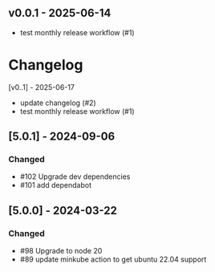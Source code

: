 ## v0.0.1 - 2025-06-14

- test monthly release workflow (#1)

# Changelog

[v0..1] - 2025-06-17
- update changelog (#2)
- test monthly release workflow (#1)


## [5.0.1] - 2024-09-06

### Changed

- #102 Upgrade dev dependencies
- #101 add dependabot

## [5.0.0] - 2024-03-22

### Changed

- #98 Upgrade to node 20
- #89 update minkube action to get ubuntu 22.04 support
